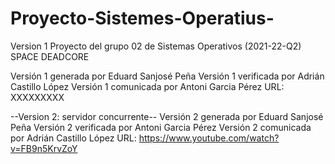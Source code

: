 # Proyecto-Sistemes-Operatius-

Version 1
Proyecto del grupo 02 de Sistemas Operativos (2021-22-Q2)
SPACE DEADCORE

Versión 1 generada por Eduard Sanjosé Peña
Versión 1 verificada por Adrián Castillo López
Versión 1 comunicada por Antoni Garcia Pérez
URL: XXXXXXXXX

--Version 2: servidor concurrente--
Versión 2 generada por Eduard Sanjosé Peña
Versión 2 verificada por Antoni Garcia Pérez
Versión 2 comunicada por Adrián Castillo López
URL: https://www.youtube.com/watch?v=FB9n5KrvZoY
